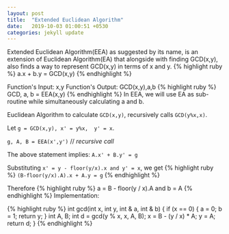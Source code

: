```yaml
---
layout: post
title:  "Extended Euclidean Algorithm"
date:   2019-10-03 01:00:51 +0530
categories: jekyll update
---
```


Extended Euclidean Algorithm(EEA) as suggested by its name, is an extension of Euclidean Algorithm(EA) that alongside with finding GCD(x,y), also finds a way to represent GCD(x,y) in terms of x and y.
{% highlight ruby %}
a.x + b.y = GCD(x,y)
{% endhighlight %}

Function's Input: x,y
Function's Output: GCD(x,y),a,b
{% highlight ruby %}
GCD, a, b = EEA(x,y)
{% endhighlight %}
In EEA, we will use EA as sub-routine while simultaneously calculating a and b.

Euclidean Algorithm to calculate `GCD(x,y)`, recursively calls `GCD(y%x,x)`.

Let `g = GCD(x,y), x' = y%x,  y' = x`.

`g, A, B = EEA(x',y')`   // *recursive call*

The above statement implies:
`A.x' + B.y' = g`

Substituting `x' = y - floor(y/x).x and y' = x`, we get
{% highlight ruby %}
`(B-floor(y/x).A).x + A.y = g`
{% endhighlight %}

Therefore 
{% highlight ruby %}
a = B - floor(y / x).A  and b = A
{% endhighlight %}
Implementation:

{% highlight ruby %}
int gcd(int x, int y, int & a, int & b) {
    if (x == 0) {
        a = 0;
        b = 1;
        return y;
    }
    int A, B;
    int d = gcd(y % x, x, A, B);
    x = B - (y / x) * A;
    y = A;
    return d;
}
{% endhighlight %}



